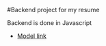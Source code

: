 #Backend project for my resume 

Backend is done in Javascript

- [Model link](https://app.eraser.io/workspace/YtPqZ1VogxGy1jzIDkzj)